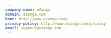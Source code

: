 ```yaml
---
company-name: eZanga
domain: ezanga.com
home: http://www.ezanga.com/
privacy-policy: http://www.ezanga.com/privacy
email: support@ezanga.com
---
```




